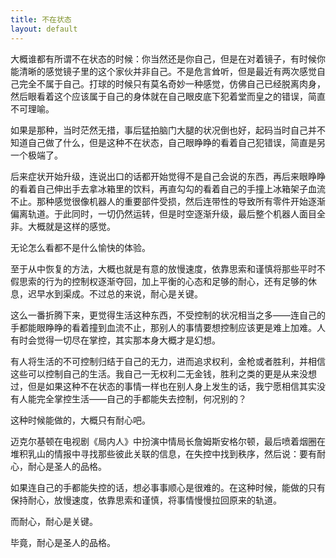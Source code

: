 ```yaml
---
title: 不在状态
layout: default
---
```


大概谁都有所谓不在状态的时候：你当然还是你自己，但是在对着镜子，有时候你能清晰的感觉镜子里的这个家伙并非自己。不是危言耸听，但是最近有两次感觉自己完全不属于自己。打球的时候只有莫名奇妙一种感觉，仿佛自己已经脱离肉身，然后眼看着这个应该属于自己的身体就在自己眼皮底下犯着堂而皇之的错误，简直不可理喻。

如果是那种，当时茫然无措，事后猛拍脑门大腿的状况倒也好，起码当时自己并不知道自己做了什么，但是这种不在状态，自己眼睁睁的看着自己犯错误，简直是另一个极端了。

后来症状开始升级，连说出口的话都开始觉得不是自己会说的东西，再后来眼睁睁的看着自己伸出手去拿冰箱里的饮料，再直勾勾的看着自己的手撞上冰箱架子血流不止。那种感觉很像机器人的重要部件受损，然后连带性的导致所有零件开始逐渐偏离轨道。于此同时，一切仍然运转，但是时空逐渐升级，最后整个机器人面目全非。大概就是这样的感觉。

无论怎么看都不是什么愉快的体验。

至于从中恢复的方法，大概也就是有意的放慢速度，依靠思索和谨慎将那些平时不假思索的行为的控制权逐渐夺回，加上平衡的心态和足够的耐心，还有足够的休息，迟早水到渠成。不过总的来说，耐心是关键。

这么一番折腾下来，更觉得生活这种东西，不受控制的状况相当之多——连自己的手都能眼睁睁的看着撞到血流不止，那别人的事情要想控制应该更是难上加难。人有时会觉得一切尽在掌控，其实那本身大概才是幻想。

有人将生活的不可控制归结于自己的无力，进而追求权利，金枪或者胜利，并相信这些可以控制自己的生活。我自己一无权利二无金钱，胜利之类的更是从来没想过，但是如果这种不在状态的事情一样也在别人身上发生的话，我宁愿相信其实没有人能完全掌控生活——自己的手都能失去控制，何况别的？

这种时候能做的，大概只有耐心吧。

迈克尔基顿在电视剧《局内人》中扮演中情局长詹姆斯安格尔顿，最后喷着烟圈在堆积乳山的情报中寻找那些彼此关联的信息，在失控中找到秩序，然后说：要有耐心，耐心是圣人的品格。

如果连自己的手都能失控的话，想必事事顺心是很难的。在这种时候，能做的只有保持耐心，放慢速度，依靠思索和谨慎，将事情慢慢拉回原来的轨道。

而耐心，耐心是关键。

毕竟，耐心是圣人的品格。
